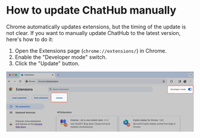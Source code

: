 # How to update ChatHub manually

Chrome automatically updates extensions, but the timing of the update is not clear. If you want to manually update ChatHub to the latest version, here's how to do it:

1. Open the Extensions page (`chrome://extensions/`) in Chrome.
2. Enable the "Developer mode" switch.
3. Click the "Update" button.

![](update.png)
